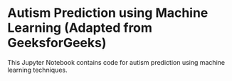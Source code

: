 
# Autism Prediction using Machine Learning (Adapted from GeeksforGeeks)

This Jupyter Notebook contains code for autism prediction using machine learning techniques.
